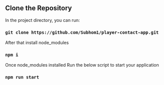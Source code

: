 ## Clone the Repository

In the project directory, you can run:

### `git clone https://github.com/Subhom1/player-contact-app.git`

After that install node_modules

### `npm i`

Once node_modules installed
Run the below script to start your application

### `npm run start`

